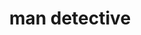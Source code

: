 ---
layout: people&body
title: man detective
emoji: man_detective
permalink: 🕵️‍♂️.html
image: assets/img/3moji/man_detective.png
---
